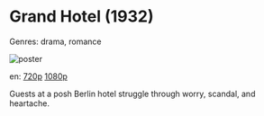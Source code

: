 # Grand Hotel (1932)

Genres: drama, romance

![poster](http://image.tmdb.org/t/p/w500/2j7dxqIlGHdTaaUW9s4Z5zfp9qS.jpg)

en:
  [720p](magnet:?xt=urn:btih:3815AA9F75FD37AFADE68777F0FD6DFEDF4DAD46&tr=udp://glotorrents.pw:6969/announce&tr=udp://tracker.opentrackr.org:1337/announce&tr=udp://torrent.gresille.org:80/announce&tr=udp://tracker.openbittorrent.com:80&tr=udp://tracker.coppersurfer.tk:6969&tr=udp://tracker.leechers-paradise.org:6969&tr=udp://p4p.arenabg.ch:1337&tr=udp://tracker.internetwarriors.net:1337)
  [1080p](magnet:?xt=urn:btih:679085B3986C4812937B53CA52BBB9E624BE2E4B&tr=udp://glotorrents.pw:6969/announce&tr=udp://tracker.opentrackr.org:1337/announce&tr=udp://torrent.gresille.org:80/announce&tr=udp://tracker.openbittorrent.com:80&tr=udp://tracker.coppersurfer.tk:6969&tr=udp://tracker.leechers-paradise.org:6969&tr=udp://p4p.arenabg.ch:1337&tr=udp://tracker.internetwarriors.net:1337)
  


Guests at a posh Berlin hotel struggle through worry, scandal, and heartache.